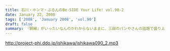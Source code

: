 ```yaml
---
title: 石川・ホンマ・ぶるんのBe-SIDE Your Life! vol.90-2
date: January 22, 2008
tags: ['2008', 'January 2008', 'vol.90']
draft: false
summary: 『銅線』がいったいなんのかわからないままに、三田のパンやさんの話題で盛り上がる。オサレ地区、港区三田出身にして、野球ニート。すさまじいバランスのパーソナリティーですね。NAMAE
---
```


http://project-phi.ddo.jp/ishikawa/ishikawa090_2.mp3